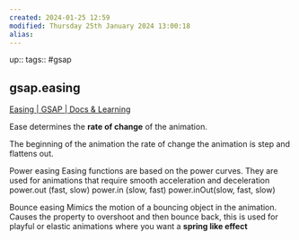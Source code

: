 ```yaml
---
created: 2024-01-25 12:59
modified: Thursday 25th January 2024 13:00:18
alias:
---
```

up::
tags:: #gsap

## gsap.easing



[Easing | GSAP | Docs & Learning](https://gsap.com/docs/v3/Eases/#:~:text=GSAP%20uses%20a%20default%20ease,set%20defaults%20for%20particular%20timelines.)


Ease determines the **rate of change** of the animation.

The beginning of the animation the rate of change the animation is step and flattens out.

Power easing
	Easing functions are based on the power curves. They are used for animations that require smooth acceleration and deceleration
power.out (fast, slow)
power.in (slow, fast)
power.inOut(slow, fast, slow)



Bounce easing
	Mimics the motion of a bouncing object in the animation. Causes the property to overshoot and then bounce back, this is used for playful or elastic animations where you want a **spring like effect**
